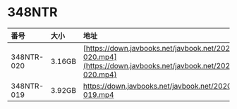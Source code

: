 # 348NTR

| 番号 | 大小 | 地址 |
| :--- | :--- | :--- |
| 348NTR-020 | 3.16GB | [https://down.javbooks.net/javbook.net/2020/06/21/348NTR-020.mp4](https://down.javbooks.net/javbook.net/2020/06/21/348NTR-020.mp4) |
| 348NTR-019 | 3.92GB | [https://down.javbooks.net/javbook.net/2020/06/28/348NTR-019.mp4 ](https://down.javbooks.net/javbook.net/2020/06/28/348NTR-019.mp4%20) |




